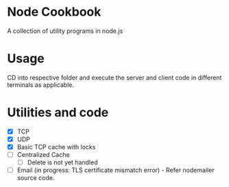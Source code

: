 # Node Cookbook
A collection of utility programs in node.js

# Usage
CD into respective folder and execute the server and client code in different terminals as applicable.


# Utilities and code
- [X] TCP 
- [X] UDP
- [X] Basic TCP cache with locks
- [ ] Centralized Cache
  - [ ] Delete is not yet handled
- [ ] Email (in progress: TLS certificate mismatch error) - Refer nodemailer source code.
